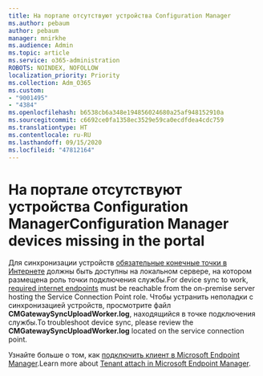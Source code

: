 ```yaml
---
title: На портале отсутствуют устройства Configuration Manager
ms.author: pebaum
author: pebaum
manager: mnirkhe
ms.audience: Admin
ms.topic: article
ms.service: o365-administration
ROBOTS: NOINDEX, NOFOLLOW
localization_priority: Priority
ms.collection: Adm_O365
ms.custom:
- "9001495"
- "4384"
ms.openlocfilehash: b6538cb6a348e194856024680a25af948152910a
ms.sourcegitcommit: c6692ce0fa1358ec3529e59ca0ecdfdea4cdc759
ms.translationtype: HT
ms.contentlocale: ru-RU
ms.lasthandoff: 09/15/2020
ms.locfileid: "47812164"
---
```

# <a name="configuration-manager-devices-missing-in-the-portal"></a><span data-ttu-id="32d98-102">На портале отсутствуют устройства Configuration Manager</span><span class="sxs-lookup"><span data-stu-id="32d98-102">Configuration Manager devices missing in the portal</span></span>

<span data-ttu-id="32d98-103">Для синхронизации устройств [обязательные конечные точки в Интернете](https://docs.microsoft.com/configmgr/tenant-attach/device-sync-actions#internet-endpoints) должны быть доступны на локальном сервере, на котором размещена роль точки подключения службы.</span><span class="sxs-lookup"><span data-stu-id="32d98-103">For device sync to work, [required internet endpoints](https://docs.microsoft.com/configmgr/tenant-attach/device-sync-actions#internet-endpoints) must be reachable from the on-premise server hosting the Service Connection Point role.</span></span> <span data-ttu-id="32d98-104">Чтобы устранить неполадки с синхронизацией устройств, просмотрите файл **CMGatewaySyncUploadWorker.log**, находящийся в точке подключения службы.</span><span class="sxs-lookup"><span data-stu-id="32d98-104">To troubleshoot device sync, please review the **CMGatewaySyncUploadWorker.log** located on the service connection point.</span></span>

<span data-ttu-id="32d98-105">Узнайте больше о том, как [подключить клиент в Microsoft Endpoint Manager](https://docs.microsoft.com/configmgr/tenant-attach/).</span><span class="sxs-lookup"><span data-stu-id="32d98-105">Learn more about [Tenant attach in Microsoft Endpoint Manager](https://docs.microsoft.com/configmgr/tenant-attach/).</span></span>
